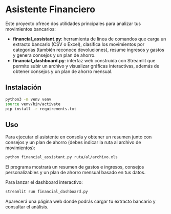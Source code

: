 # Asistente Financiero

Este proyecto ofrece dos utilidades principales para analizar tus movimientos bancarios:

- **financial_assistant.py**: herramienta de línea de comandos que carga un extracto bancario (CSV o Excel), clasifica los movimientos por categorías (también reconoce devoluciones), resume ingresos y gastos y genera consejos y un plan de ahorro.
- **financial_dashboard.py**: interfaz web construida con Streamlit que permite subir un archivo y visualizar gráficas interactivas, además de obtener consejos y un plan de ahorro mensual.

## Instalación

```bash
python3 -m venv venv
source venv/bin/activate
pip install -r requirements.txt
```

## Uso

Para ejecutar el asistente en consola y obtener un resumen junto con consejos y un plan de ahorro (debes indicar la ruta al archivo de movimientos):

```bash
python financial_assistant.py ruta/al/archivo.xls
```

El programa mostrará un resumen de gastos e ingresos, consejos personalizables y un plan de ahorro mensual basado en tus datos.

Para lanzar el dashboard interactivo:

```bash
streamlit run financial_dashboard.py
```

Aparecerá una página web donde podrás cargar tu extracto bancario y consultar el análisis.
